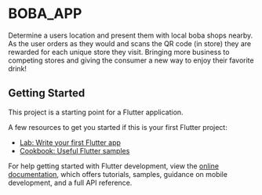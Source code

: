 # BOBA_APP

Determine a users location and present them with local boba shops nearby. As the user orders as they would and scans the QR code (in store) they are rewarded for each unique store they visit. Bringing more business to competing stores and giving the consumer a new way to enjoy their favorite drink!

## Getting Started

This project is a starting point for a Flutter application.

A few resources to get you started if this is your first Flutter project:

- [Lab: Write your first Flutter app](https://docs.flutter.dev/get-started/codelab)
- [Cookbook: Useful Flutter samples](https://docs.flutter.dev/cookbook)

For help getting started with Flutter development, view the
[online documentation](https://docs.flutter.dev/), which offers tutorials,
samples, guidance on mobile development, and a full API reference.
